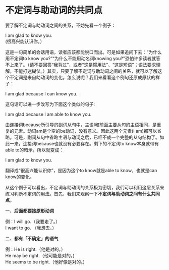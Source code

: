 # 不定词与助动词的共同点

要了解不定词与助动词之间的关系，不妨先看一个例子：
>  
I am glad to know you.  
(很高兴能认识你。）

这是一句简单的会话用语，读者应该都能脱口而出。可是如果追问下去：“为什么用不定词to know you?”“为什么不能用动名词knowing you?"恐怕许多读者就答不上来了。（请不要回答“我背过”，或者“这是惯用法”、“这是短语”；语法要求理解，不能打迷糊仗。）其实，只要了解不定词与助动词之间的关系，就可以了解这个不定词是来自助动词的变化。怎么说呢？我们来看看这个例句还原成原状的样子：

>  
I am glad because I can know you.  

这句话可以进一步改写为下面这个类似的句子:

>  
I am glad because I am able to know you.  

由连接词because所引导的副词从句中，主语I和前面主要从句的主语相同，是重复的元素。动词am是个空的be动词，没有意义。因此这两个元素(I am)都可以省略。可是，副词从句中省略主语与动词之后，已经不成一个完整的从句结构了。如此一来，连接词because也就没有必要存在。剩下的不定词to know本身就带有able to的暗示，所以就变成：

>  
I am glad to know you.  

翻译成“很高兴能认识你”，是因为这个to know就是able to know，也就是can know的变化。

从这个例子可以看出，不定词与助动词的关系极为密切，我们可以利用这层关系来练习判断不定词的用法。首先，我们来观察一下**不定词与助动词之间有什么共同点**。

一、**后面都要接原形动词**
>  
例：I will go.（我要走了。）  
I want to go. （我想去。）  

二、**都有「不确定」的语气**
>  
例：He is right.（他是对的。）  
He may be right.（他可能是对的。)  
He seems to be right.（他好像是对的。)